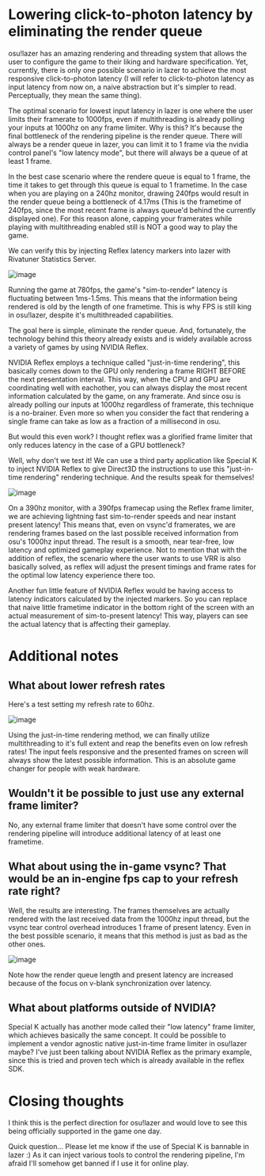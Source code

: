 # Lowering click-to-photon latency by eliminating the render queue

osu!lazer has an amazing rendering and threading system that allows the user to configure the game to their liking and hardware specification.
Yet, currently, there is only one possible scenario in lazer to achieve the most responsive click-to-photon latency (I will refer to click-to-photon latency as input latency from now on, a naive abstraction but it's simpler to read. Perceptually, they mean the same thing).

The optimal scenario for lowest input latency in lazer is one where the user limits their framerate to 1000fps, even if multithreading is already polling your inputs at 1000hz on any frame limiter. Why is this? It's because the final bottleneck of the rendering pipeline is the render queue. There will always be a render queue in lazer, you can limit it to 1 frame via the nvidia control panel's "low latency mode", but there will always be a queue of at least 1 frame.

In the best case scenario where the rendere queue is equal to 1 frame, the time it takes to get through this queue is equal to 1 frametime. In the case when you are playing on a 240hz monitor, drawing 240fps would result in the render queue being a bottleneck of 4.17ms (This is the frametime of 240fps, since the most recent frame is always queue'd behind the currently displayed one). For this reason alone, capping your framerates while playing with multithreading enabled still is NOT a good way to play the game.

We can verify this by injecting Reflex latency markers into lazer with Rivatuner Statistics Server.

![image](https://github.com/user-attachments/assets/74c890f9-2b17-4ef9-bd5f-b147e97218ed)

Running the game at 780fps, the game's "sim-to-render" latency is fluctuating between 1ms-1.5ms. This means that the information being rendered is old by the length of one frametime.
This is why FPS is still king in osu!lazer, despite it's multithreaded capabilities.

The goal here is simple, eliminate the render queue. And, fortunately, the technology behind this theory already exists and is widely available across a variety of games by using NVIDIA Reflex.

NVIDIA Reflex employs a technique called "just-in-time rendering", this basically comes down to the GPU only rendering a frame RIGHT BEFORE the next presentation interval. This way, when the CPU and GPU are coordinating well with eachother, you can always display the most recent information calculated by the game, on any framerate. And since osu is already polling our inputs at 1000hz regardless of framerate, this technique is a no-brainer. Even more so when you consider the fact that rendering a single frame can take as low as a fraction of a millisecond in osu.

But would this even work? I thought reflex was a glorified frame limiter that only reduces latency in the case of a GPU bottleneck?

Well, why don't we test it! We can use a third party application like Special K to inject NVIDIA Reflex to give Direct3D the instructions to use this "just-in-time rendering" rendering technique. And the results speak for themselves!

![image](https://github.com/user-attachments/assets/77412fcf-d646-42b3-80d6-8851cb908e29)

On a 390hz monitor, with a 390fps framecap using the Reflex frame limiter, we are achieving lightning fast sim-to-render speeds and near instant present latency! This means that, even on vsync'd framerates, we are rendering frames based on the last possible received information from osu's 1000hz input thread. The result is a smooth, near tear-free, low latency and optimized gameplay experience. Not to mention that with the addition of reflex, the scenario where the user wants to use VRR is also basically solved, as reflex will adjust the present timings and frame rates for the optimal low latency experience there too.

Another fun little feature of NVIDIA Reflex would be having access to latency indicators calculated by the injected markers. So you can replace that naive little frametime indicator in the bottom right of the screen with an actual measurement of sim-to-present latency! This way, players can see the actual latency that is affecting their gameplay.

# Additional notes
## What about lower refresh rates
Here's a test setting my refresh rate to 60hz.

![image](https://github.com/user-attachments/assets/92734cba-7d7d-4f1c-b668-eca3290a71eb)

Using the just-in-time rendering method, we can finally utilize multithreading to it's full extent and reap the benefits even on low refresh rates! The input feels responsive and the presented frames on screen will always show the latest possible information.
This is an absolute game changer for people with weak hardware.

## Wouldn't it be possible to just use any external frame limiter?
No, any external frame limiter that doesn't have some control over the rendering pipeline will introduce additional latency of at least one frametime.

## What about using the in-game vsync? That would be an in-engine fps cap to your refresh rate right?
Well, the results are interesting. The frames themselves are actually rendered with the last received data from the 1000hz input thread, but the vsync tear control overhead introduces 1 frame of present latency. Even in the best possible scenario, it means that this method is just as bad as the other ones.

![image](https://github.com/user-attachments/assets/3dd9f030-3125-4b7e-a45e-913545be22c3)

Note how the render queue length and present latency are increased because of the focus on v-blank synchronization over latency.

## What about platforms outside of NVIDIA?

Special K actually has another mode called their "low latency" frame limiter, which achieves basically the same concept. It could be possible to implement a vendor agnostic native just-in-time frame limiter in osu!lazer maybe? I've just been talking about NVIDIA Reflex as the primary example, since this is tried and proven tech which is already available in the reflex SDK.

# Closing thoughts

I think this is the perfect direction for osu!lazer and would love to see this being officially supported in the game one day.

Quick question... Please let me know if the use of Special K is bannable in lazer :) As it can inject various tools to control the rendering pipeline, I'm afraid I'll somehow get banned if I use it for online play.
